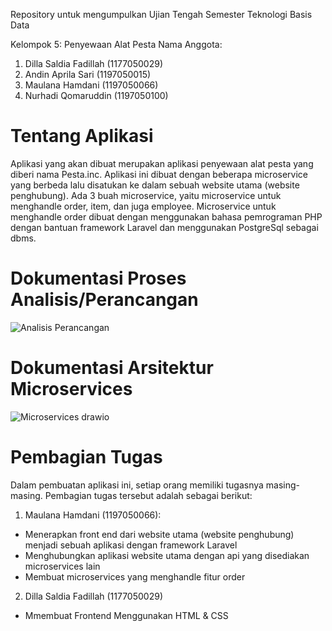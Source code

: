 Repository untuk mengumpulkan Ujian Tengah Semester Teknologi Basis Data

Kelompok 5: Penyewaan Alat Pesta
Nama Anggota:
1. Dilla Saldia Fadillah (1177050029)
2. Andin Aprila Sari (1197050015)
3. Maulana Hamdani (1197050066)
4. Nurhadi Qomaruddin (1197050100)

# Tentang Aplikasi
Aplikasi yang akan dibuat merupakan aplikasi penyewaan alat pesta yang diberi nama Pesta.inc. Aplikasi ini dibuat dengan beberapa microservice yang berbeda lalu disatukan ke dalam sebuah website utama (website penghubung). Ada 3 buah microservice, yaitu microservice untuk menghandle order, item, dan juga employee. Microservice untuk menghandle order dibuat dengan menggunakan bahasa pemrograman PHP dengan bantuan framework Laravel dan menggunakan PostgreSql sebagai dbms. 


# Dokumentasi Proses Analisis/Perancangan
![Analisis Perancangan](https://user-images.githubusercontent.com/92593820/198835379-780c1cd8-c160-4b1a-8b93-72505cea4272.png)




# Dokumentasi Arsitektur Microservices
![Microservices drawio](https://user-images.githubusercontent.com/92593820/198835277-f0925a40-ca2d-4a2e-9f8a-532c232d1241.png)


# Pembagian Tugas
Dalam pembuatan aplikasi ini, setiap orang memiliki tugasnya masing-masing. Pembagian tugas tersebut adalah sebagai berikut: 

1. Maulana Hamdani (1197050066): 
- Menerapkan front end dari website utama (website penghubung) menjadi sebuah aplikasi dengan framework Laravel
- Menghubungkan aplikasi website utama dengan api yang disediakan microservices lain 
- Membuat microservices yang menghandle fitur order
2. Dilla Saldia Fadillah (1177050029)
- Mmembuat Frontend Menggunakan HTML & CSS
